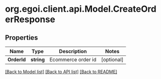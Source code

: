 # org.egoi.client.api.Model.CreateOrderResponse
## Properties

Name | Type | Description | Notes
------------ | ------------- | ------------- | -------------
**OrderId** | **string** | Ecommerce order id | [optional] 

[[Back to Model list]](../README.md#documentation-for-models) [[Back to API list]](../README.md#documentation-for-api-endpoints) [[Back to README]](../README.md)

